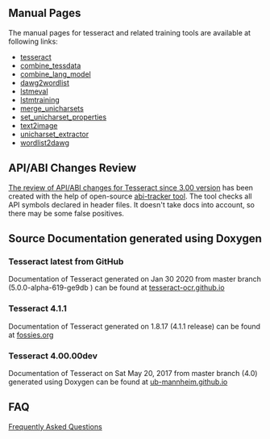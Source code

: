 ## Manual Pages

The manual pages for tesseract and related training tools are available at following links:

  * [tesseract](https://github.com/tesseract-ocr/tesseract/blob/main/doc/tesseract.1.asc)
  * [combine\_tessdata](https://github.com/tesseract-ocr/tesseract/blob/main/doc/combine_tessdata.1.asc)
  * [combine_lang_model](https://github.com/tesseract-ocr/tesseract/blob/main/doc/combine_lang_model.1.asc)
  * [dawg2wordlist](https://github.com/tesseract-ocr/tesseract/blob/main/doc/dawg2wordlist.1.asc)
  * [lstmeval](https://github.com/tesseract-ocr/tesseract/blob/main/doc/lstmeval.1.asc)
  * [lstmtraining](https://github.com/tesseract-ocr/tesseract/blob/main/doc/lstmtraining.1.asc)
  * [merge_unicharsets](https://github.com/tesseract-ocr/tesseract/blob/main/doc/merge_unicharsets.1.asc)
  * [set_unicharset_properties](https://github.com/tesseract-ocr/tesseract/blob/main/doc/set_unicharset_properties.1.asc)
  * [text2image](https://github.com/tesseract-ocr/tesseract/blob/main/doc/text2image.1.asc)
  * [unicharset\_extractor](https://github.com/tesseract-ocr/tesseract/blob/main/doc/unicharset_extractor.1.asc)
  * [wordlist2dawg](https://github.com/tesseract-ocr/tesseract/blob/main/doc/wordlist2dawg.1.asc)

## API/ABI Changes Review

[The review of API/ABI changes for Tesseract since 3.00 version](https://abi-laboratory.pro/tracker/timeline/tesseract/) has been created with the help of open-source [abi-tracker tool](https://github.com/lvc/abi-tracker). The tool checks all API symbols declared in header files. It doesn't take docs into account, so there may be some false positives.

## Source Documentation generated using Doxygen

### Tesseract latest from GitHub

Documentation of Tesseract generated on Jan 30 2020 from master branch (5.0.0-alpha-619-ge9db
) can be found at [tesseract-ocr.github.io](https://tesseract-ocr.github.io/tessapi/5.x/index.html)

### Tesseract 4.1.1

Documentation of Tesseract generated on 1.8.17 (4.1.1 release) can be found at [fossies.org](https://fossies.org/dox/tesseract-4.1.1/index.html)

### Tesseract 4.00.00dev

Documentation of Tesseract on Sat May 20, 2017 from master branch (4.0) generated using Doxygen can be found at [ub-mannheim.github.io](https://ub-mannheim.github.io/tesseract/)

## FAQ

[Frequently Asked Questions](FAQ.md)